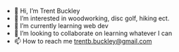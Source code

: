 - 👋 Hi, I’m Trent Buckley
- 👀 I’m interested in woodworking, disc golf, hiking ect.
- 🌱 I’m currently learning web dev
- 💞️ I’m looking to collaborate on learning whatever I can
- 📫 How to reach me trentb.buckley@gmail.com

<!---
trentb-buckley/trentb-buckley is a ✨ special ✨ repository because its `README.md` (this file) appears on your GitHub profile.
You can click the Preview link to take a look at your changes.
--->
